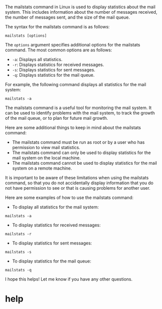 # 

The mailstats command in Linux is used to display statistics about the mail system. This includes information about the number of messages received, the number of messages sent, and the size of the mail queue.

The syntax for the mailstats command is as follows:

```
mailstats [options]
```

The `options` argument specifies additional options for the mailstats command. The most common options are as follows:

* `-a`: Displays all statistics.
* `-r`: Displays statistics for received messages.
* `-s`: Displays statistics for sent messages.
* `-q`: Displays statistics for the mail queue.

For example, the following command displays all statistics for the mail system:

```
mailstats -a
```

The mailstats command is a useful tool for monitoring the mail system. It can be used to identify problems with the mail system, to track the growth of the mail queue, or to plan for future mail growth.

Here are some additional things to keep in mind about the mailstats command:

* The mailstats command must be run as root or by a user who has permission to view mail statistics.
* The mailstats command can only be used to display statistics for the mail system on the local machine.
* The mailstats command cannot be used to display statistics for the mail system on a remote machine.

It is important to be aware of these limitations when using the mailstats command, so that you do not accidentally display information that you do not have permission to see or that is causing problems for another user.

Here are some examples of how to use the mailstats command:

* To display all statistics for the mail system:
```
mailstats -a
```
* To display statistics for received messages:
```
mailstats -r
```
* To display statistics for sent messages:
```
mailstats -s
```
* To display statistics for the mail queue:
```
mailstats -q
```

I hope this helps! Let me know if you have any other questions.




# help 

```

```
